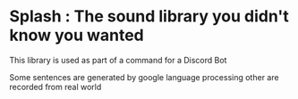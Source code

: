 # Splash : The sound library you didn't know you wanted

This library is used as part of a command for a Discord Bot

Some sentences are generated by google language processing other are recorded from real world
